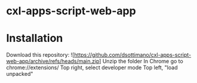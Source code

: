 # cxl-apps-script-web-app

# Installation

Download this repository: ![https://github.com/dsottimano/cxl-apps-script-web-app/archive/refs/heads/main.zip]
Unzip the folder
In Chrome go to chrome://extensions/
Top right, select developer mode
Top left, "load unpacked"
